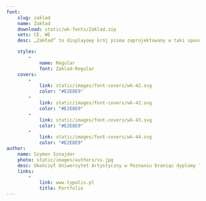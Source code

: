 ```yaml
---
font:
    slug: zaklad
    name: Zakład
    download: static/wk-fonts/Zaklad.zip
    sets: CE, WE
    desc: „Zakład” to displayowy krój pisma zaprojektowany w taki sposób, aby sprawdzał się na szyldach, jak i plakatach opisujących różne wydarzenia kulturalne w Warszawie. Jego masywna konstrukcja oraz zdecydowany i odważny rysunek, inspirowany liternictwem z szyldów zakładów rzemieślniczych, sprawia że jest on w swej formie wizualnej charakterystyczny i zauważalny.

    styles:
        -
            name: Regular
            font: Zaklad-Regular
    covers:
        -
            link: static/images/font-covers/wk-42.svg
            color: "#E2E8E9"
        -
            link: static/images/font-covers/wk-42.svg
            color: "#E2E8E9"
        -
            link: static/images/font-covers/wk-43.svg
            color: "#E2E8E9"
        -
            link: static/images/font-covers/wk-44.svg
            color: "#E2E8E9"
author:
    name: Szymon Sznajder
    photo: static/images/authors/ss.jpg
    desc: Ukończył Uniwersytet Artystyczny w Poznaniu broniąc dyplomy licencjacki i magisterski z projektowania krojów pism. Laureat licznych wyróżnień i nagród. Między innymi obydwa dyplomy zostały zakwalifikowane do Przeglądu Projektów Dyplomowych Graduation Projects, a za dyplom magisterski został laureatem stypendium im. Marii Dokowicz. Obecnie aktywnie projektuje liczne zlecenia komercyjne oraz wykłada na Uniwersytecie Artystycznym w Poznaniu.
    links:
        -
            link: www.typolis.pl
            title: Portfolio
---
```

